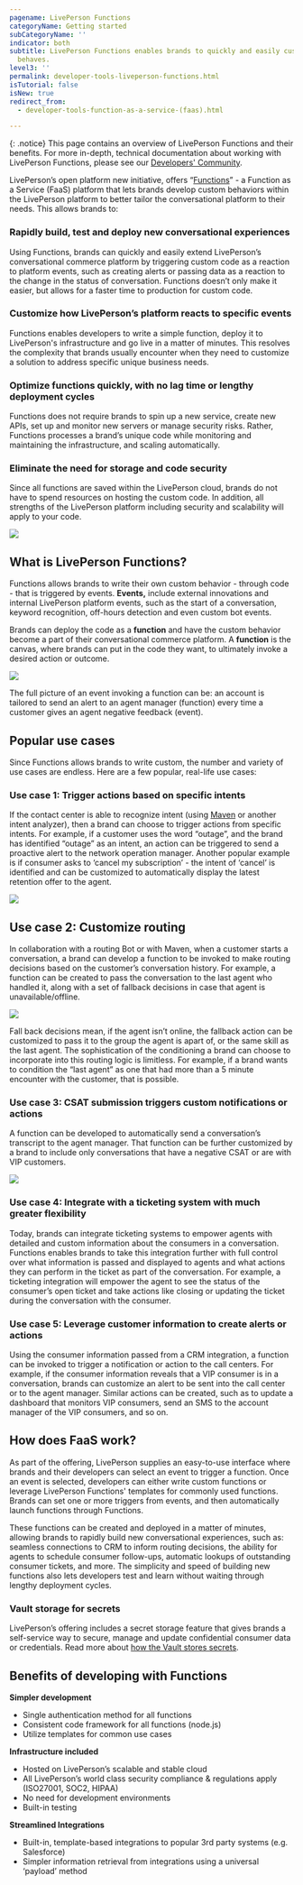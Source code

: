 ```yaml
---
pagename: LivePerson Functions
categoryName: Getting started
subCategoryName: ''
indicator: both
subtitle: LivePerson Functions enables brands to quickly and easily customize how the LivePerson platform
  behaves.
level3: ''
permalink: developer-tools-liveperson-functions.html
isTutorial: false
isNew: true
redirect_from:
  - developer-tools-function-as-a-service-(faas).html

---
```

{: .notice}
This page contains an overview of LivePerson Functions and their benefits. For more in-depth, technical documentation about working with LivePerson Functions, please see our [Developers' Community](https://developers.liveperson.com/liveperson-functions-overview.html).

LivePerson’s open platform new initiative, offers “[Functions](https://faas.liveperson.net)” - a Function as a Service (FaaS) platform that lets brands develop custom behaviors within the LivePerson platform to better tailor the conversational platform to their needs. This allows brands to:

### Rapidly build, test and deploy new conversational experiences

Using Functions, brands can quickly and easily extend LivePerson’s conversational commerce platform by triggering custom code as a reaction to platform events, such as creating alerts or passing data as a reaction to the change in the status of conversation. Functions doesn’t only make it easier, but allows for a faster time to production for custom code.

### Customize how LivePerson’s platform reacts to specific events

Functions enables developers to write a simple function, deploy it to LivePerson's infrastructure and go live in a matter of minutes. This resolves the complexity that brands usually encounter when they need to customize a solution to address specific unique business needs.

### Optimize functions quickly, with no lag time or lengthy deployment cycles

Functions does not require brands to spin up a new service, create new APIs, set up and monitor new servers or manage security risks. Rather, Functions processes a brand’s unique code while monitoring and maintaining the infrastructure, and scaling automatically.

### Eliminate the need for storage and code security

Since all functions are saved within the LivePerson cloud, brands do not have to spend resources on hosting the custom code. In addition, all strengths of the LivePerson platform including security and scalability will apply to your code.

![](img/FaaS.gif)

## What is LivePerson Functions?

Functions allows brands to write their own custom behavior - through code - that is triggered by events. **Events,** include external innovations and internal LivePerson platform events, such as the start of a conversation, keyword recognition, off-hours detection and even custom bot events.

Brands can deploy the code as a **function** and have the custom behavior become a part of their conversational commerce platform. A **function** is the canvas, where brands can put in the code they want, to ultimately invoke a desired action or outcome.

![](/img/faas-ui-1.png)

The full picture of an event invoking a function can be: an account is tailored to send an alert to an agent manager (function) every time a customer gives an agent negative feedback (event).

## Popular use cases

Since Functions allows brands to write custom, the number and variety of use cases are endless. Here are a few popular, real-life use cases:

### **Use case 1: Trigger actions based on specific intents**

If the contact center is able to recognize intent (using [Maven](https://knowledge.liveperson.com/ai-bots-automation-maven-maven-overview.html) or another intent analyzer), then a brand can choose to trigger actions from specific intents. For example, if a customer uses the word “outage”, and the brand has identified “outage” as an intent, an action can be triggered to send a proactive alert to the network operation manager. Another popular example is if consumer asks to ‘cancel my subscription’ - the intent of ‘cancel’ is identified and can be customized to automatically display the latest retention offer to the agent.

![](/img/faas-use-case-agent-retention-offers-1.png)

## Use case 2: Customize routing

In collaboration with a routing Bot or with Maven, when a customer starts a conversation, a brand can develop a function to be invoked to make routing decisions based on the customer’s conversation history. For example, a function can be created to pass the conversation to the last agent who handled it, along with a set of fallback decisions in case that agent is unavailable/offline.

![](/img/faas-use-case-routing-1.png)

Fall back decisions mean, if the agent isn’t online, the fallback action can be customized to pass it to the group the agent is apart of, or the same skill as the last agent. The sophistication of the conditioning a brand can choose to incorporate into this routing logic is limitless. For example, if a brand wants to condition the “last agent” as one that had more than a 5 minute encounter with the customer, that is possible.

### Use case 3: CSAT submission triggers custom notifications or actions

A function can be developed to automatically send a conversation’s transcript to the agent manager. That function can be further customized by a brand to include only conversations that have a negative CSAT or are with VIP customers.

![](/img/faas-use-case-csat-1.png)

### Use case 4: Integrate with a ticketing system with much greater flexibility

Today, brands can integrate ticketing systems to empower agents with detailed and custom information about the consumers in a conversation. Functions enables brands to take this integration further with full control over what information is passed and displayed to agents and what actions they can perform in the ticket as part of the conversation. For example, a ticketing integration will empower the agent to see the status of the consumer’s open ticket and take actions like closing or updating the ticket during the conversation with the consumer.

### Use case 5: Leverage customer information to create alerts or actions

Using the consumer information passed from a CRM integration, a function can be invoked to trigger a notification or action to the call centers. For example, if the consumer information reveals that a VIP consumer is in a conversation, brands can customize an alert to be sent into the call center or to the agent manager. Similar actions can be created, such as to update a dashboard that monitors VIP consumers, send an SMS to the account manager of the VIP consumers, and so on.

## How does FaaS work?

As part of the offering, LivePerson supplies an easy-to-use interface where brands and their developers can select an event to trigger a function. Once an event is selected, developers can either write custom functions or leverage LivePerson Functions' templates for commonly used functions. Brands can set one or more triggers from events, and then automatically launch functions through Functions.

These functions can be created and deployed in a matter of minutes, allowing brands to rapidly build new conversational experiences, such as: seamless connections to CRM to inform routing decisions, the ability for agents to schedule consumer follow-ups, automatic lookups of outstanding consumer tickets, and more. The simplicity and speed of building new functions also lets developers test and learn without waiting through lengthy deployment cycles.

### Vault storage for secrets

LivePerson’s offering includes a secret storage feature that gives brands a self-service way to secure, manage and update confidential consumer data or credentials. Read more about [how the Vault stores secrets](https://developers.liveperson.com/function-as-a-service-developing-with-faas-storing-secrets.html#documenttitlecontainer).

## Benefits of developing with Functions

**Simpler development**

* Single authentication method for all functions
* Consistent code framework for all functions (node.js)
* Utilize templates for common use cases

**Infrastructure included**

* Hosted on LivePerson’s scalable and stable cloud
* All LivePerson’s world class security compliance & regulations apply (ISO27001, SOC2, HIPAA)
* No need for development environments
* Built-in testing

**Streamlined Integrations**

* Built-in, template-based integrations to popular 3rd party systems (e.g. Salesforce)
* Simpler information retrieval from integrations using a universal ‘payload’ method
